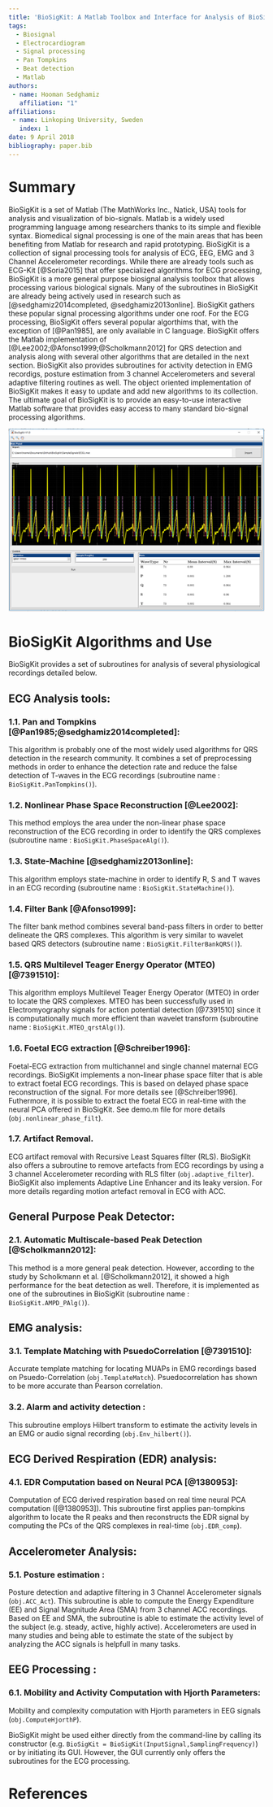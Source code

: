 ```yaml
---
title: 'BioSigKit: A Matlab Toolbox and Interface for Analysis of BioSignals'
tags:
  - Biosignal
  - Electrocardiogram
  - Signal processing
  - Pan Tompkins
  - Beat detection
  - Matlab
authors:
 - name: Hooman Sedghamiz
   affiliation: "1"
affiliations:
 - name: Linkoping University, Sweden
   index: 1
date: 9 April 2018
bibliography: paper.bib
---
```


# Summary
BioSigKit is a set of Matlab (The MathWorks Inc., Natick, USA) tools for analysis and visualization of bio-signals. Matlab is a widely used programming language among researchers thanks to its simple and flexible syntax. Biomedical signal processing is one of the main areas that has been benefiting from Matlab for research and rapid prototyping. BioSigKit is a collection of signal processing tools for analysis of ECG, EEG, EMG and 3 Channel Accelerometer recordings. While there are already tools such as ECG-Kit [@Soria2015] that offer specialized algorithms for ECG processing, BioSigKit is a more general purpose biosignal analysis toolbox that allows processing various biological signals. Many of the subroutines in BioSigKit are already being actively used in research such as [@sedghamiz2014completed, @sedghamiz2013online]. BioSigKit gathers these popular signal processing algorithms under one roof. For the ECG processing, BioSigKit offers several popular algorthims that, with the exception of [@Pan1985], are only available in C language. BioSigKit offers the Matlab implementation of [@Lee2002;@Afonso1999;@Scholkmann2012] for QRS detection and analysis along with several other algorithms that are detailed in the next section. BioSigKit also provides subroutines for activity detection in EMG recordigs, posture estimation from 3 channel Accelerometers and several adaptive filtering routines as well. The object oriented implementation of BioSigKit makes it easy to update and add new algorithms to its collection. The ultimate goal of BioSigKit is to provide an easy-to-use interactive Matlab software that provides easy access to many standard bio-signal processing algorithms. 

![Graphical User Interface of BioSigKit. The algorithm pop-up menu provides an easy way for the selection of the QRS detection algorithm. The statistics panel automatically computes mean, maximum and minimum detected intervals.](fig1.png)

# BioSigKit Algorithms and Use
BioSigKit provides a set of subroutines for analysis of several physiological recordings detailed below.

## ECG Analysis tools:

### 1.1. Pan and Tompkins [@Pan1985;@sedghamiz2014completed]: 
This algorithm is probably one of the most widely used algorithms for QRS detection in the research community. It combines a set of preprocessing methods in order to enhance the detection rate and reduce the false detection of T-waves in the ECG recordings (subroutine name : ```BioSigKit.PanTompkins()```).

### 1.2. Nonlinear Phase Space Reconstruction [@Lee2002]: 
This method employs the area under the non-linear phase space reconstruction of the ECG recording in order to identify the QRS complexes (subroutine name : ```BioSigKit.PhaseSpaceAlg()```). 

### 1.3. State-Machine [@sedghamiz2013online]: 
This algorithm employs state-machine in order to identify R, S and T waves in an ECG recording (subroutine name : ```BioSigKit.StateMachine()```).

### 1.4. Filter Bank [@Afonso1999]: 
The filter bank method combines several band-pass filters in order to better delineate the QRS complexes. This algorithm is very similar to wavelet based QRS detectors (subroutine name : ```BioSigKit.FilterBankQRS()```).

### 1.5. QRS Multilevel Teager Energy Operator (MTEO) [@7391510]: 
This algorithm employs Multilevel Teager Energy Operator (MTEO) in order to locate the QRS complexes. MTEO has been successfully used in Electromyography signals for action potential detection [@7391510] since it is computationally much more efficient than wavelet transform (subroutine name : ```BioSigKit.MTEO_qrstAlg()```).

### 1.6. Foetal ECG extraction [@Schreiber1996]:
Foetal-ECG extraction from multichannel and single channel maternal ECG recordings. BioSigKit implements a non-linear phase space filter that is able to extract foetal ECG recordings. This is based on delayed phase space reconstruction of the signal. For more details see [@Schreiber1996]. Futhermore, it is possible to extract the foetal ECG in real-time with the neural PCA offered in BioSigKit. See demo.m file for more details (```obj.nonlinear_phase_filt```).

### 1.7. Artifact Removal.
ECG artifact removal with Recursive Least Squares filter (RLS). BioSigKit also offers a subroutine to remove artefacts from ECG recordings by using a 3 channel Accelerometer recording with RLS filter (```obj.adaptive_filter```). BioSigKit also implements Adaptive Line Enhancer and its leaky version. For more details regarding motion artefact removal in ECG with ACC.


## General Purpose Peak Detector:
### 2.1. Automatic Multiscale-based Peak Detection [@Scholkmann2012]: 
This method is a more general peak detection. However, according to the study by Scholkmann et al. [@Scholkmann2012], it showed a high performance for the beat detection as well. Therefore, it is implemented as one of the subroutines in BioSigKit (subroutine name : ```BioSigKit.AMPD_PAlg()```).

## EMG analysis:
### 3.1. Template Matching with PsuedoCorrelation [@7391510]: 
Accurate template matching for locating MUAPs in EMG recordings based on Psuedo-Correlation (```obj.TemplateMatch```). Psuedocorrelation has shown to be more accurate than Pearson correlation.

### 3.2. Alarm and activity detection :
This subroutine employs Hilbert transform to estimate the activity levels in an EMG or audio signal recording (```obj.Env_hilbert()```).

## ECG Derived Respiration (EDR) analysis:
### 4.1. EDR Computation based on Neural PCA [@1380953]:
Computation of ECG derived respiration based on real time neural PCA computation ([@1380953]). This subroutine first applies pan-tompkins algorithm to locate the R peaks and then reconstructs the EDR signal by computing the PCs of the QRS complexes in real-time (```obj.EDR_comp```).

## Accelerometer Analysis: 
### 5.1. Posture estimation :
Posture detection and adaptive filtering in 3 Channel Accelerometer signals (```obj.ACC_Act```). This subroutine is able to compute the Energy Expenditure (EE) and Signal Magnitude Area (SMA) from 3 channel ACC recordings. Based on EE and SMA, the subroutine is able to estimate the activity level of the subject (e.g. steady, active, highly active). Accelerometers are used in many studies and being able to estimate the state of the subject by analyzing the ACC signals is helpfull in many tasks.

## EEG Processing :
### 6.1. Mobility and Activity Computation with Hjorth Parameters:
Mobility and complexity computation with Hjorth parameters in EEG signals (```obj.ComputeHjorthP```).


BioSigKit might be used either directly  from the command-line by calling its constructor (e.g. ```BioSigKit = BioSigKit(InputSignal,SamplingFrequency)```) or by initiating its GUI. However, the GUI currently only offers the subroutines for the ECG processing.

# References
